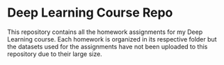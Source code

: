 # Deep Learning Course Repo

This repository contains all the homework assignments for my Deep Learning course. Each homework is organized in its respective folder but the datasets used for the assignments have not been uploaded to this repository due to their large size.
